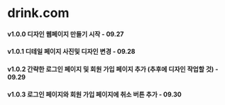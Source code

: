 # drink.com

#### v1.0.0 디자인 웹페이지 만들기 시작 - 09.27
#### v1.0.1 디테일 페이지 사진및 디자인 변경 - 09.28
#### v1.0.2 간략한 로그인 페이지 및 회원 가입 페이지 추가 (추후에 디자인 작업할 것) - 09.29
#### v1.0.3 로그인 페이지와 회원 가입 페이지에 취소 버튼 추가 - 09.30
